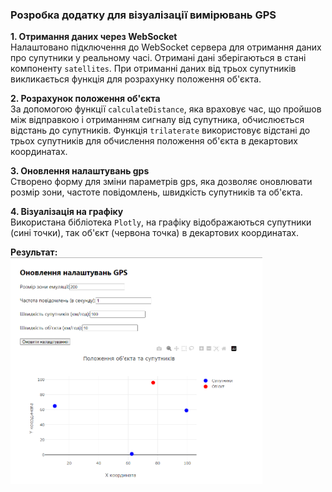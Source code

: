 <h3>Розробка додатку для візуалізації вимірювань GPS</h3>


<b>1. Отримання даних через WebSocket</b><br>
Налаштовано підключення до WebSocket сервера для отримання даних про супутники у реальному часі.
Отримані дані зберігаються в стані компоненту <code>satellites</code>. При отриманні даних від трьох супутників викликається функція для розрахунку положення об'єкта.<br>


<b>2. Розрахунок положення об'єкта</b><br>
За допомогою функції <code>calculateDistance</code>, яка враховує час, що пройшов між відправкою і отриманням сигналу від супутника, обчислюється відстань до супутників.
Функція <code>trilaterate</code> використовує відстані до трьох супутників для обчислення положення об'єкта в декартових координатах.<br>

<b>3. Оновлення налаштувань gps</b><br> 
Створено форму для зміни параметрів gps, яка дозволяє оновлювати розмір зони, частотe повідомлень, швидкість супутників та об'єкта. <br>

<b>4. Візуалізація на графіку</b><br>
Використана бібліотека <code>Plotly</code>, на графіку відображаються супутники (сині точки), так об'єкт (червона точка) в декартових координатах.<br>

<b>Результат:</b><br>
<img src='./gps.png' style='width : 80%;'>
